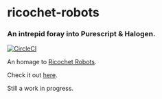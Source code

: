 # ricochet-robots
### An intrepid foray into Purescript & Halogen.

[![CircleCI](https://circleci.com/gh/jcarrag/ricochet-robots.svg?style=svg&circle-token=2be9fb672143c1019daca18728e362fefe31b698)](https://circleci.com/gh/jcarrag/ricochet-robots)

An homage to [Ricochet Robots](https://en.m.wikipedia.org/wiki/Ricochet_Robot).

Check it out [here](https://jcarrag.github.io/ricochet-robots/).

Still a work in progress.
